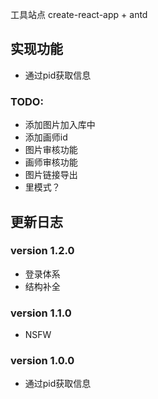 工具站点
create-react-app + antd

## 实现功能
+ 通过pid获取信息
### TODO:
+ 添加图片加入库中
+ 添加画师id
+ 图片审核功能
+ 画师审核功能
+ 图片链接导出
+ 里模式？

## 更新日志
### version 1.2.0
+ 登录体系
+ 结构补全

### version 1.1.0
+ NSFW

### version 1.0.0
+ 通过pid获取信息